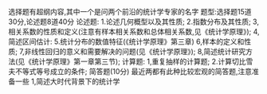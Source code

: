 选择题有超纲内容,其中一个是问两个前沿的统计学专家的名字
 题型:选择题15道30分,论述题8道40分
 论述题:
 1.论述几何概型以及其性质;
 2.指数分布及其性质;
 3,相关系数的性质和定义(注意有样本相关系数和总体相关系数,见《统计学原理》);
 4,简述区间估计:
 5.统计分布的数值特征(《统计学原理》第三章)
 6,样本的定义和性质;
 7,非线性回归的意义和需要解决的问题(见《统计学原理》);
 8,简述统计研究方法(见《统计学原理》第一章第三节);
 计算题:
 1,重复抽样的计算题;
 2.计算切比雪夫不等式等号成立的条件;
 简答题(10分)
 最近两都有此种比较宏观的简答题,注意准备一些
 1,简述大时代背景下的统计学
 ​

 